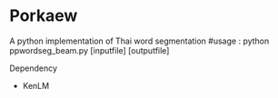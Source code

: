 # Porkaew

A python implementation of Thai word segmentation
#usage : 
python ppwordseg_beam.py [inputfile] [outputfile]

Dependency
- KenLM
